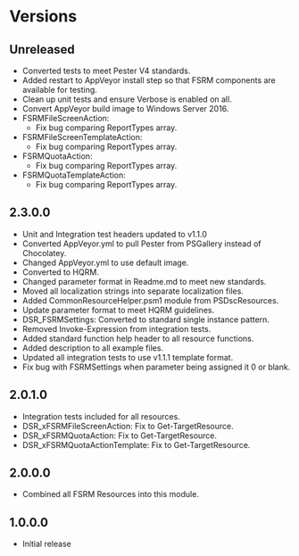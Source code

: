 # Versions

## Unreleased

- Converted tests to meet Pester V4 standards.
- Added restart to AppVeyor install step so that FSRM components
  are available for testing.
- Clean up unit tests and ensure Verbose is enabled on all.
- Convert AppVeyor build image to Windows Server 2016.
- FSRMFileScreenAction:
  - Fix bug comparing ReportTypes array.
- FSRMFileScreenTemplateAction:
  - Fix bug comparing ReportTypes array.
- FSRMQuotaAction:
  - Fix bug comparing ReportTypes array.
- FSRMQuotaTemplateAction:
  - Fix bug comparing ReportTypes array.


## 2.3.0.0

- Unit and Integration test headers updated to v1.1.0
- Converted AppVeyor.yml to pull Pester from PSGallery instead of Chocolatey.
- Changed AppVeyor.yml to use default image.
- Converted to HQRM.
- Changed parameter format in Readme.md to meet new standards.
- Moved all localization strings into separate localization files.
- Added CommonResourceHelper.psm1 module from PSDscResources.
- Update parameter format to meet HQRM guidelines.
- DSR_FSRMSettings: Converted to standard single instance pattern.
- Removed Invoke-Expression from integration tests.
- Added standard function help header to all resource functions.
- Added description to all example files.
- Updated all integration tests to use v1.1.1 template format.
- Fix bug with FSRMSettings when parameter being assigned it 0 or blank.

## 2.0.1.0

- Integration tests included for all resources.
- DSR_xFSRMFileScreenAction: Fix to Get-TargetResource.
- DSR_xFSRMQuotaAction: Fix to Get-TargetResource.
- DSR_xFSRMQuotaActionTemplate: Fix to Get-TargetResource.

## 2.0.0.0

- Combined all FSRM Resources into this module.

## 1.0.0.0

- Initial release
